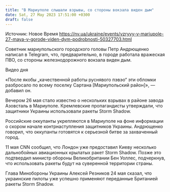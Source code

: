 ```yaml
---
title: "В Мариуполе слышали взрывы, со стороны вокзала виден дым"
date: Sat, 27 May 2023 17:51:00 +0300
draft: false
---
```

Источник: Новое Время https://nv.ua/ukraine/events/vzryvy-v-mariupole-27-maya-v-gorode-viden-dym-podrobnosti-50327703.html


 Советник мариупольского городского головы Петр Андрющенко написал в Telegram, что, предварительно, в городе работала вражеская ПВО, со стороны железнодорожного вокзала виден дым.

  Видео дня    

«После якобы „качественной работы руснявого пэвэо“ эти обломки разбросало по всему поселку Сартана [Мариупольский район]», — добавил он.

Вечером 26 мая стало известно о нескольких взрывах в районе завода Азовсталь в Мариуполе. Кремлевские пропагандисты утверждали, что защитники Украины использовали ракеты Storm Shadow.

Российские оккупанты укрепляются в Мариуполе на фоне информации о скором начале контрнаступления защитников Украины. Андрющенко говорил, что оккупанты готовятся к серьезной битве за захваченный город.

11 мая CNN сообщил, что Лондон уже предоставил Киеву несколько дальнобойных авиационных крылатых ракет Storm Shadow. Позже это подтвердил министр обороны Великобритании Бен Уоллес, подчеркнув, что использовать ракеты будут на суверенной территории страны.

Глава Минобороны Украины Алексей Резников 24 мая сказал, что украинские пилоты уже успешно применяют переданные Британией ракеты Storm Shadow.
